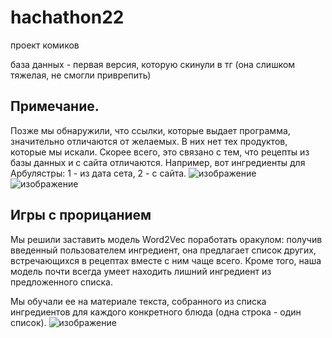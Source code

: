 # hachathon22
проект комиков

база данных - первая версия, которую скинули в тг (она слишком тяжелая, не смогли приврепить)

## Примечание.
Позже мы обнаружили, что ссылки, которые выдает программа, значительно отличаются от желаемых. В них нет тех продуктов, которые мы искали. Скорее всего, это связано с тем, что рецепты из базы данных и с сайта отличаются. 
Например, вот ингредиенты для Арбулястры: 1 - из дата сета, 2 - с сайта.
![изображение](https://user-images.githubusercontent.com/72147905/154064157-8937fea3-7452-4678-afa5-8e9296d21454.png)
![изображение](https://user-images.githubusercontent.com/72147905/154064184-8a223352-9210-48e9-bc23-2245c0aec448.png)

## Игры с прорицанием
Мы решили заставить модель Word2Vec поработать оракулом: получив введенный пользователем ингредиент, она предлагает список других, встречающихся в рецептах вместе с ним чаще всего. Кроме того, наша модель почти всегда умеет находить лишний ингредиент из предложенного списка.

Мы обучали ее на материале текста, собранного из списка ингредиентов для каждого конкретного блюда (одна строка - один список).
![изображение](https://user-images.githubusercontent.com/72147905/154069244-d94111af-58fc-4bb4-a21b-f44699d67e2e.png)
